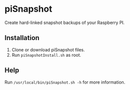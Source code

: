 # piSnapshot
Create hard-linked snapshot backups of your Raspberry PI.

## Installation
1. Clone or download piSnapshot files.
2. Run `piSnapshotInstall.sh` as root.

## Help
Run `/usr/local/bin/piSnapshot.sh -h` for more information.

